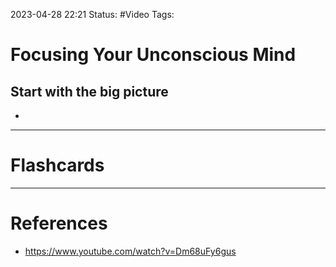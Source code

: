 2023-04-28 22:21
Status: #Video
Tags: 

# Focusing Your Unconscious Mind

## Start with the big picture
* 

___
# Flashcards



---
# References
* https://www.youtube.com/watch?v=Dm68uFy6gus